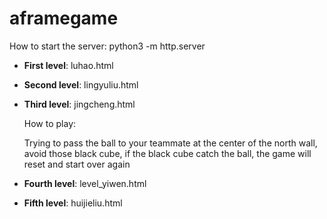 # aframegame

How to start the server: python3 -m http.server

- **First level**: luhao.html
- **Second level**: lingyuliu.html
- **Third level**: jingcheng.html
    
  How to play: 
  
  Trying to pass the ball to your teammate at the center of the north wall, avoid those black cube, if the black cube catch the ball, the game will reset and start over again
- **Fourth level**: level_yiwen.html
- **Fifth level**: huijieliu.html
